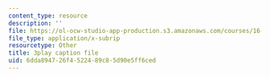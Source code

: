 ```yaml
---
content_type: resource
description: ''
file: https://ol-ocw-studio-app-production.s3.amazonaws.com/courses/16-660j-introduction-to-lean-six-sigma-methods-january-iap-2012/6dda894726f4522489c85d90e5ff6ced_Ba8ZyAmffAM.vtt
file_type: application/x-subrip
resourcetype: Other
title: 3play caption file
uid: 6dda8947-26f4-5224-89c8-5d90e5ff6ced
---
```

